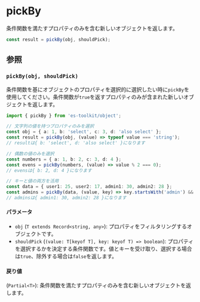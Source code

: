 # pickBy

条件関数を満たすプロパティのみを含む新しいオブジェクトを返します。

```typescript
const result = pickBy(obj, shouldPick);
```

## 参照

### `pickBy(obj, shouldPick)`

条件関数を基にオブジェクトのプロパティを選択的に選択したい時に`pickBy`を使用してください。条件関数が`true`を返すプロパティのみが含まれた新しいオブジェクトを返します。

```typescript
import { pickBy } from 'es-toolkit/object';

// 文字列の値を持つプロパティのみを選択
const obj = { a: 1, b: 'select', c: 3, d: 'also select' };
const result = pickBy(obj, (value) => typeof value === 'string');
// resultは{ b: 'select', d: 'also select' }になります

// 偶数の値のみを選択
const numbers = { a: 1, b: 2, c: 3, d: 4 };
const evens = pickBy(numbers, (value) => value % 2 === 0);
// evensは{ b: 2, d: 4 }になります

// キーと値の両方を活用
const data = { user1: 25, user2: 17, admin1: 30, admin2: 28 };
const admins = pickBy(data, (value, key) => key.startsWith('admin') && value > 25);
// adminsは{ admin1: 30, admin2: 28 }になります
```

#### パラメータ

- `obj` (`T extends Record<string, any>`): プロパティをフィルタリングするオブジェクトです。
- `shouldPick` (`(value: T[keyof T], key: keyof T) => boolean`): プロパティを選択するかを決定する条件関数です。値とキーを受け取り、選択する場合は`true`、除外する場合は`false`を返します。

#### 戻り値

(`Partial<T>`): 条件関数を満たすプロパティのみを含む新しいオブジェクトを返します。
